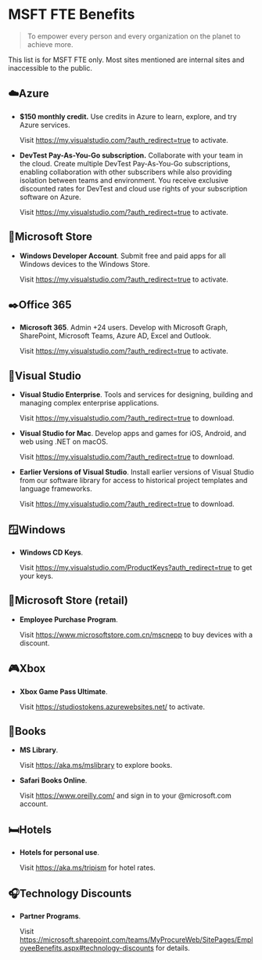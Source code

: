 # MSFT FTE Benefits

> To empower every person and every organization on the planet to achieve more.

This list is for MSFT FTE only. Most sites mentioned are internal sites and inaccessible to the public.

## ☁️Azure

* **$150 monthly credit.** Use credits in Azure to learn, explore, and try Azure services.

  Visit https://my.visualstudio.com/?auth_redirect=true to activate.

* **DevTest Pay-As-You-Go subscription.** Collaborate with your team in the cloud. Create multiple DevTest Pay-As-You-Go subscriptions, enabling collaboration with other subscribers while also providing isolation between teams and environment. You receive exclusive discounted rates for DevTest and cloud use rights of your subscription software on Azure.

  Visit https://my.visualstudio.com/?auth_redirect=true to activate.

## 📱Microsoft Store

* **Windows Developer Account**. Submit free and paid apps for all Windows devices to the Windows Store.

  Visit https://my.visualstudio.com/?auth_redirect=true to activate.

## ✒️Office 365

* **Microsoft 365**. Admin +24 users. Develop with Microsoft Graph, SharePoint, Microsoft Teams, Azure AD, Excel and Outlook.

  Visit https://my.visualstudio.com/?auth_redirect=true to activate.

## 🔨Visual Studio

* **Visual Studio Enterprise**. Tools and services for designing, building and managing complex enterprise applications.

  Visit https://my.visualstudio.com/?auth_redirect=true to download.

* **Visual Studio for Mac**. Develop apps and games for iOS, Android, and web using .NET on macOS.

  Visit https://my.visualstudio.com/?auth_redirect=true to download.

* **Earlier Versions of Visual Studio**. Install earlier versions of Visual Studio from our software library for access to historical project templates and language frameworks.

  Visit https://my.visualstudio.com/?auth_redirect=true to download.

## 🪟Windows

* **Windows CD Keys**.

  Visit https://my.visualstudio.com/ProductKeys?auth_redirect=true to get your keys.

## 🏪Microsoft Store (retail)

* **Employee Purchase Program**.

  Visit https://www.microsoftstore.com.cn/mscnepp to buy devices with a discount.

## 🎮Xbox

* **Xbox Game Pass Ultimate**.

  Visit https://studiostokens.azurewebsites.net/ to activate.

## 📖Books

* **MS Library**.

  Visit https://aka.ms/mslibrary to explore books.

* **Safari Books Online**.

  Visit https://www.oreilly.com/ and sign in to your @microsoft.com account.

## 🛏️Hotels

* **Hotels for personal use**.

  Visit https://aka.ms/tripism for hotel rates.

## 🎧Technology Discounts

* **Partner Programs**.

  Visit https://microsoft.sharepoint.com/teams/MyProcureWeb/SitePages/EmployeeBenefits.aspx#technology-discounts for details.